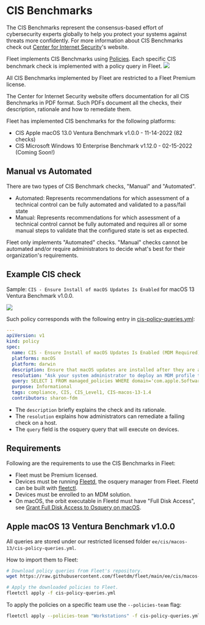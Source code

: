 # CIS Benchmarks

The CIS Benchmarks represent the consensus-based effort of cybersecurity experts globally to help you protect your systems against threats more confidently.
For more information about CIS Benchmarks check out [Center for Internet Security](https://www.cisecurity.org/cis-benchmarks)'s website.

Fleet implements CIS Benchmarks using [Policies](./REST-API.md#policies). Each specific CIS benchmark check is implemented with a policy query in Fleet.
<img src=https://user-images.githubusercontent.com/2073526/220428249-7a1b6433-24fe-4686-8dfb-b555c199f47d.png />

All CIS Benchmarks implemented by Fleet are restricted to a Fleet Premium license.

The Center for Internet Security website offers documentation for all CIS Benchmarks in PDF format. Such PDFs document all the checks, their description, rationale and how to remediate them.

Fleet has implemented CIS benchmarks for the following platforms:
- CIS Apple macOS 13.0 Ventura Benchmark v1.0.0 - 11-14-2022 (82 checks) 
- CIS Microsoft Windows 10 Enterprise Benchmark v1.12.0 - 02-15-2022 (Coming Soon!)

## Manual vs Automated

There are two types of CIS Benchmark checks, "Manual" and "Automated".
- Automated: Represents recommendations for which assessment of a technical control can be fully automated and validated to a pass/fail state
- Manual: Represents recommendations for which assessment of a technical control cannot be fully automated and requires all or some manual steps to validate that the configured state is set as expected.

Fleet only implements "Automated" checks. "Manual" checks cannot be automated and/or require administrators to decide what's best for their organization's requirements.

## Example CIS check

Sample: `CIS - Ensure Install of macOS Updates Is Enabled` for macOS 13 Ventura Benchmark v1.0.0.

<img src=https://user-images.githubusercontent.com/2073526/220428662-b324f6b7-7209-49a5-ae9f-4131316d8d1a.png />

Such policy corresponds with the following entry in [cis-policy-queries.yml](https://raw.githubusercontent.com/fleetdm/fleet/main/ee/cis/macos-13/cis-policy-queries.yml):
```yml
---
apiVersion: v1
kind: policy
spec:
  name: CIS - Ensure Install of macOS Updates Is Enabled (MDM Required)
  platforms: macOS
  platform: darwin
  description: Ensure that macOS updates are installed after they are available from Apple.
  resolution: "Ask your system administrator to deploy an MDM profile that enables automatic install of macOS updates."
  query: SELECT 1 FROM managed_policies WHERE domain='com.apple.SoftwareUpdate' AND name='AutomaticallyInstallMacOSUpdates' AND value=1 LIMIT 1;
  purpose: Informational
  tags: compliance, CIS, CIS_Level1, CIS-macos-13-1.4
  contributors: sharon-fdm
```

- The `description` briefly explains the check and its rationale.
- The `resolution` explains how administrators can remediate a failing check on a host.
- The `query` field is the osquery query that will execute on devices.

## Requirements

Following are the requirements to use the CIS Benchmarks in Fleet:

- Fleet must be Premium licensed.
- Devices must be running [Fleetd](https://fleetdm.com/docs/using-fleet/orbit), the osquery manager from Fleet. Fleetd can be built with [fleetctl](https://fleetdm.com/docs/using-fleet/adding-hosts#osquery-installer).
- Devices must be enrolled to an MDM solution.
- On macOS, the orbit executable in Fleetd must have "Full Disk Access", see [Grant Full Disk Access to Osquery on macOS](Adding-hosts.md#grant-full-disk-access-to-osquery-on-macos).

## Apple macOS 13 Ventura Benchmark v1.0.0

All queries are stored under our restricted licensed folder `ee/cis/macos-13/cis-policy-queries.yml`.

How to import them to Fleet:
```sh
# Download policy queries from Fleet's repository.
wget https://raw.githubusercontent.com/fleetdm/fleet/main/ee/cis/macos-13/cis-policy-queries.yml

# Apply the downloaded policies to Fleet.
fleetctl apply -f cis-policy-queries.yml
```

To apply the policies on a specific team use the `--policies-team` flag:
```sh
fleetctl apply --policies-team "Workstations" -f cis-policy-queries.yml
```